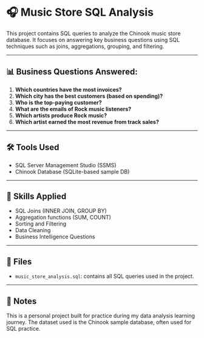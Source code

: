 # 🎧 Music Store SQL Analysis

This project contains SQL queries to analyze the Chinook music store database. It focuses on answering key business questions using SQL techniques such as joins, aggregations, grouping, and filtering.

---

## 📊 Business Questions Answered:

1. **Which countries have the most invoices?**
2. **Which city has the best customers (based on spending)?**
3. **Who is the top-paying customer?**
4. **What are the emails of Rock music listeners?**
5. **Which artists produce Rock music?**
6. **Which artist earned the most revenue from track sales?**

---

## 🛠 Tools Used

- SQL Server Management Studio (SSMS)
- Chinook Database (SQLite-based sample DB)

---

## 🧠 Skills Applied

- SQL Joins (INNER JOIN, GROUP BY)
- Aggregation functions (SUM, COUNT)
- Sorting and Filtering
- Data Cleaning
- Business Intelligence Questions

---

## 📁 Files

- `music_store_analysis.sql`: contains all SQL queries used in the project.

---

## 📌 Notes

This is a personal project built for practice during my data analysis learning journey. The dataset used is the Chinook sample database, often used for SQL practice.

